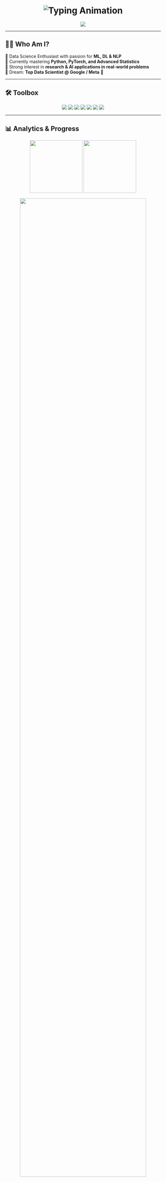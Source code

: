 <!-- Glowing Header -->
<h1 align="center">
  <img src="https://readme-typing-svg.herokuapp.com?font=JetBrains+Mono&weight=700&size=28&pause=1000&color=00F7FF&center=true&vCenter=true&width=700&lines=Hey+%F0%9F%91%8B+I'm+Mahbub+ur+Rashid;Data+Science+%26+AI+Explorer;Future+Machine+Learning+Engineer;Lifelong+Learner+%F0%9F%93%9A" alt="Typing Animation" />
</h1>

<p align="center">
  <img src="https://github-widgetbox.vercel.app/api/profile?username=YourUsername&theme=radical&data=followers,repositories,stars,commits" />
</p>

---

## 🧑‍💻 Who Am I?
🔹 Data Science Enthusiast with passion for **ML, DL & NLP**  
🔹 Currently mastering **Python, PyTorch, and Advanced Statistics**  
🔹 Strong interest in **research & AI applications in real-world problems**  
🔹 Dream: **Top Data Scientist @ Google / Meta** 🚀  

---

## 🛠️ Toolbox
<p align="center">
<img src="https://img.shields.io/badge/Python-FFD43B?style=for-the-badge&logo=python&logoColor=blue" />
<img src="https://img.shields.io/badge/R%20Programming-276DC3?style=for-the-badge&logo=r&logoColor=white" />
<img src="https://img.shields.io/badge/TensorFlow-FF6F00?style=for-the-badge&logo=tensorflow&logoColor=white" />
<img src="https://img.shields.io/badge/PyTorch-EE4C2C?style=for-the-badge&logo=pytorch&logoColor=white" />
<img src="https://img.shields.io/badge/ScikitLearn-F7931E?style=for-the-badge&logo=scikit-learn&logoColor=white" />
<img src="https://img.shields.io/badge/SQL-316192?style=for-the-badge&logo=postgresql&logoColor=white" />
<img src="https://img.shields.io/badge/PowerBI-F2C811?style=for-the-badge&logo=powerbi&logoColor=black" />
</p>

---

## 📊 Analytics & Progress
<p align="center">
  <img src="https://github-readme-stats.vercel.app/api?username=YourUsername&show_icons=true&theme=react&hide_border=true&bg_color=0D1117&title_color=00F7FF&icon_color=FF00FF" height="170" />
  <img src="https://github-readme-streak-stats.herokuapp.com?user=YourUsername&theme=react&hide_border=true&ring=FF00FF&fire=00F7FF&currStreakLabel=FFFFFF" height="170" />
</p>

<p align="center">
  <img src="https://github-readme-activity-graph.vercel.app/graph?username=YourUsername&bg_color=0D1117&color=00F7FF&line=FF00FF&point=FFFFFF&area=true&hide_border=true" width="90%" />
</p>

---

## 📂 Featured Projects
<div align="center">
  
| 🚀 Project | 📌 Description | 🛠️ Tech |
|------------|---------------|----------|
| [EDA-Pro](https://github.com/YourUsername/EDA-Pro) | Professional EDA templates & guides | Pandas, Seaborn |
| [ML-From-Scratch](https://github.com/YourUsername/ML-From-Scratch) | Implemented core ML algorithms | Python, Numpy |
| [NLP-Lab](https://github.com/YourUsername/NLP-Lab) | Text classification & embeddings | PyTorch, Transformers |
| [Dash-Analytics](https://github.com/YourUsername/Dash-Analytics) | Interactive dashboards for data | Plotly, Dash |

</div>

---

## 🏆 Badges & Achievements
<p align="center">
  <img src="https://github-profile-trophy.vercel.app/?username=YourUsername&theme=discord&column=6&margin-w=8&margin-h=8" />
</p>

---

## 🎯 Fun Zone
<p align="center">
  <img src="https://quotes-github-readme.vercel.app/api?type=vertical&theme=dark&quote=Data+is+the+new+oil,+but+insight+is+the+real+power.&author=Mahbub" width="50%" />
</p>

<p align="center">
  <img src="https://komarev.com/ghpvc/?username=YourUsername&label=PROFILE+VIEWS&color=blue&style=for-the-badge" />
  <img src="https://img.shields.io/github/stars/YourUsername?style=for-the-badge&color=yellow" />
  <img src="https://img.shields.io/github/followers/YourUsername?style=for-the-badge&color=red" />
</p>

---

## 🌐 Connect with Me
<p align="center">
  <a href="https://www.linkedin.com/in/YourLinkedIn"><img src="https://img.shields.io/badge/LinkedIn-0A66C2?style=for-the-badge&logo=linkedin&logoColor=white"></a>
  <a href="mailto:YourEmail@gmail.com"><img src="https://img.shields.io/badge/Gmail-D14836?style=for-the-badge&logo=gmail&logoColor=white"></a>
  <a href="https://twitter.com/YourTwitter"><img src="https://img.shields.io/badge/Twitter-1DA1F2?style=for-the-badge&logo=twitter&logoColor=white"></a>
</p>
